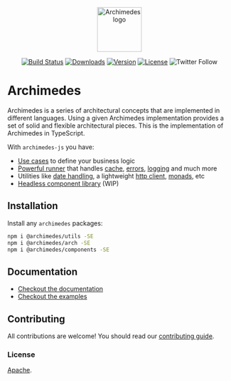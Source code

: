 <p align="center"><a href="https://www.archimedesfw.io/" target="_blank" rel="noopener noreferrer"><img width="100" src="https://www.archimedesfw.io/img/isologue.svg" alt="Archimedes logo"></a></p>

<p align="center">
  <a href="https://github.com/archimedes-projects/archimedes-js/actions/workflows/ci.yaml"><img src="https://img.shields.io/github/workflow/status/archimedes-projects/archimedes-js/CI" alt="Build Status"></a>
  <a href="https://npmcharts.com/compare/archimedes?minimal=true"><img src="https://img.shields.io/npm/dm/archimedes.svg?sanitize=true" alt="Downloads"></a>
  <a href="https://www.npmjs.com/package/@archimedes/arch"><img src="https://img.shields.io/npm/v/@archimedes/arch.svg?sanitize=true" alt="Version"></a>
  <a href="https://www.npmjs.com/package/@archimedes/arch"><img src="https://img.shields.io/npm/l/@archimedes/arch.svg?sanitize=true" alt="License"></a>
  <img alt="Twitter Follow" src="https://img.shields.io/twitter/follow/archimedesfw?sanitize=true">
</p>

# Archimedes

Archimedes is a series of architectural concepts that are implemented in different languages. Using a given Archimedes implementation provides a set of solid and flexible architectural pieces. This is the implementation of Archimedes in TypeScript.

With `archimedes-js` you have:

-   [Use cases](https://www.archimedesfw.io/docs/js/arch#use-cases) to define your business logic
-   [Powerful runner](https://www.archimedesfw.io/docs/js/arch#runner) that handles [cache](https://www.archimedesfw.io/docs/js/arch#cachelink), [errors](https://www.archimedesfw.io/docs/js/arch#notificationlink), [logging](https://www.archimedesfw.io/docs/js/arch#loggerlink) and much more
-   Utilities like [date handling](https://www.archimedesfw.io/docs/js/utils#datetime), a lightweight [http client](https://www.archimedesfw.io/docs/js/utils#httpclient), [monads](https://www.archimedesfw.io/docs/js/utils#maybe), etc
-   [Headless component library](https://www.archimedesfw.io/docs/js/components) (WIP)

## Installation

Install any `archimedes` packages:

```bash
npm i @archimedes/utils -SE
npm i @archimedes/arch -SE
npm i @archimedes/components -SE
```

## Documentation

-   [Checkout the documentation](https://www.archimedesfw.io/)
-   [Checkout the examples](./examples)

## Contributing

All contributions are welcome! You should read our [contributing guide](./CONTRIBUTING.md).

### License

[Apache](https://opensource.org/licenses/Apache-2.0).
